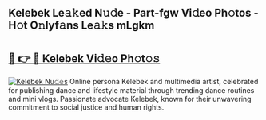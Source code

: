 ## Kelebek Le𝚊𝚔ed N𝚞𝚍e - Part-fgw Vi𝚍eo Ph𝚘tos - H𝚘t O𝚗lyf𝚊ns Le𝚊𝚔s mLgkm

# <h2><a href="http://hf1i6dw.feru.top/?c=Kelebek">🔗 👉 🔴 Kelebek Vi𝚍𝚎o Ph𝚘t𝚘𝚜</a></h2>

[![Kelebek Nu𝚍𝚎s](https://i.imgur.com/0TWrTi3.gif)](http://hf1i6dw.feru.top/?c=Kelebek)
Online persona Kelebek and multimedia artist, celebrated for publishing dance and lifestyle material through trending dance routines and mini vlogs. Passionate advocate Kelebek, known for their unwavering commitment to social justice and human rights. 
